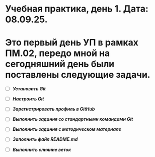 # Учебная практика, день 1. Дата: 08.09.25.
# Это первый день УП в рамках ПМ.02, передо мной на сегодняшний день были поставлены следующие задачи.
- [ ] ***Установить Git***
- [ ] ***Настроить Git***
- [ ] ***Зарегистрировать профиль в GitHub***
- [ ] ***Выполнить задания со стандартными командами Git***
- [ ] ***Выполнить задания с методическом материале***
- [ ] ***Заполнить файл README.md***
- [ ] ***Выполнить слияние веток***

